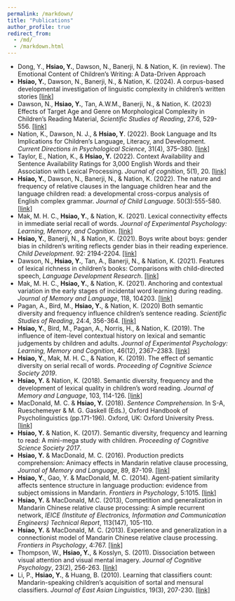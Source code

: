 ```yaml
---
permalink: /markdown/
title: "Publications"
author_profile: true
redirect_from: 
  - /md/
  - /markdown.html
---
```



*	Dong, Y., **Hsiao, Y.**, Dawson, N., Banerji, N. & Nation, K. (in review). The Emotional Content of Children’s Writing: A Data-Driven Approach
*	**Hsiao, Y.**, Dawson, N., Banerji, N., & Nation, K. (2024). A corpus-based developmental investigation of linguistic complexity in children’s written stories [[link]](https://www.sciencedirect.com/science/article/pii/S2666799124000017)
*	Dawson, N., **Hsiao, Y.**, Tan, A.W.M., Banerji, N., & Nation, K. (2023) Effects of Target Age and Genre on Morphological Complexity in Children’s Reading Material, <i>Scientific Studies of Reading</i>, 27:6, 529-556. [[link]](https://www.tandfonline.com/doi/full/10.1080/10888438.2023.2206574)
*	Nation, K., Dawson, N. J., & **Hsiao, Y**. (2022). Book Language and Its Implications for Children’s Language, Literacy, and Development. <i>Current Directions in Psychological Science</i>, 31(4), 375–380. [[link]](https://journals.sagepub.com/doi/10.1177/09637214221103264)
*	Taylor, E., Nation, K., & **Hsiao, Y.** (2022). Context Availability and Sentence Availability Ratings for 3,000 English Words and their Association with Lexical Processing. <i>Journal of cognition</i>, 5(1), 20. [[link]](https://journalofcognition.org/articles/10.5334/joc.211)
*	**Hsiao, Y.**, Dawson, N., Banerji, N., & Nation, K. (2022). The nature and frequency of relative clauses in the language children hear and the language children read: a developmental cross-corpus analysis of English complex grammar. <i>Journal of Child Language</i>. 50(3):555-580. [[link]](https://www.cambridge.org/core/journals/journal-of-child-language/article/abs/nature-and-frequency-of-relative-clauses-in-the-language-children-hear-and-the-language-children-read-a-developmental-crosscorpus-analysis-of-english-complex-grammar/D2BF23A38ADCC8D5C3A6A429BC244585)
*	Mak, M. H. C., **Hsiao, Y.**, & Nation, K. (2021). Lexical connectivity effects in immediate serial recall of words. <i>Journal of Experimental Psychology: Learning, Memory, and Cognition</i>. [[link]](https://psycnet.apa.org/doiLanding?doi=10.1037%2Fxlm0001089)
*	**Hsiao, Y.**, Banerji, N., & Nation, K. (2021). Boys write about boys: gender bias in children’s writing reflects gender bias in their reading experience. <i>Child Development</i>. 92: 2194-2204. [[link]](https://srcd.onlinelibrary.wiley.com/doi/10.1111/cdev.13623)
*	Dawson, N., **Hsiao, Y.**, Tan, A., Banerji, N., & Nation, K. (2021). Features of lexical richness in children’s books: Comparisons with child-directed speech, <i>Language Development Research</i>. [[link]](https://ldr.lps.library.cmu.edu/article/id/77/)
*	Mak, M. H. C., **Hsiao, Y.**, & Nation, K. (2021). Anchoring and contextual variation in the early stages of incidental word learning during reading. <i>Journal of Memory and Language</i>, 118, 104203. [[link]](https://www.sciencedirect.com/science/article/abs/pii/S0749596X20301170?via%3Dihub)
*	Pagan, A., Bird, M., **Hsiao, Y.**, & Nation, K. (2020) Both semantic diversity and frequency influence children’s sentence reading. <i>Scientific Studies of Reading</i>, 24:4, 356-364. [[link]](https://doi.org/10.1080/10888438.2019.1670664)
*	**Hsiao, Y.**, Bird, M., Pagan, A., Norris, H., & Nation, K. (2019). The influence of item-level contextual history on lexical and semantic judgements by children and adults. <i>Journal of Experimental Psychology: Learning, Memory and Cognition</i>, 46(12), 2367–2383. [[link]](https://doi.org/10.1037/xlm0000795)
*	**Hsiao, Y.**, Mak, M. H. C., & Nation, K. (2019). The effect of semantic diversity on serial recall of words. <i>Proceeding of Cognitive Science Society 2019</i>.
*	**Hsiao, Y.** & Nation, K. (2018). Semantic diversity, frequency and the development of lexical quality in children’s word reading. <i>Journal of Memory and Language</i>, 103, 114-126. [[link]](https://doi.org/10.1016/j.jml.2018.08.005)
*	MacDonald, M. C. & **Hsiao, Y.** (2018). <i>Sentence Comprehension.</i> In S-A, Rueschemeyer & M. G. Gaskell (Eds.), Oxford Handbook of Psycholinguistics (pp.171-196). Oxford, UK: Oxford University Press. [[link]](https://doi.org/10.1093/oxfordhb/9780198786825.013.8)
*	**Hsiao, Y.** & Nation, K. (2017). Semantic diversity, frequency and learning to read: 
A mini-mega study with children. <i>Proceeding of Cognitive Science Society 2017</i>.
*	**Hsiao, Y.** & MacDonald, M. C. (2016). Production predicts comprehension: Animacy effects in Mandarin relative clause processing, <i>Journal of Memory and Language</i>, 89, 87-109. [[link]](https://doi.org/10.1016/j.jml.2015.11.006)
*	**Hsiao, Y.**, Gao, Y. & MacDonald, M. C. (2014). Agent-patient similarity affects sentence structure in language production: evidence from subject omissions in Mandarin. <i>Frontiers in Psychology</i>, 5:1015. [[link]](https://doi.org/10.3389/fpsyg.2014.01015)
*	**Hsiao, Y.** & MacDonald, M.C. (2013), Competition and generalization in Mandarin Chinese relative clause processing: A simple recurrent network, <i>IEICE (Institute of Electronics, Information and Communication Engineers) Technical Report</i>, 113(147), 105-110.
*	**Hsiao, Y.** & MacDonald, M. C. (2013). Experience and generalization in a connectionist model of Mandarin Chinese relative clause processing. <i>Frontiers in Psychology</i>, 4:767. [[link]](https://doi.org/10.3389/fpsyg.2013.00767)
*	Thompson, W., **Hsiao, Y.**, & Kosslyn, S. (2011). Dissociation between visual attention and visual mental imagery. <i>Journal of Cognitive Psychology</i>, 23(2), 256-263. [[link]](https://doi.org/10.1080/20445911.2011.477810)
*	Li, P., **Hsiao, Y.**, & Huang, B. (2010). Learning that classifiers count: Mandarin-speaking children’s acquisition of sortal and mensural classifiers. <i>Journal of East Asian Linguistics</i>, 19(3), 207-230. [[link]](https://link.springer.com/article/10.1007/s10831-010-9060-1)


